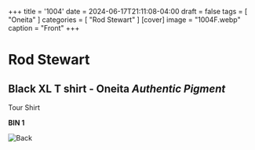 +++
title = '1004'
date = 2024-06-17T21:11:08-04:00
draft = false
tags = [ "Oneita" ]
categories = [ "Rod Stewart" ]
[cover]
image = "1004F.webp"
caption = "Front"
+++
# Rod Stewart
## Black XL T shirt - Oneita *Authentic Pigment*
Tour Shirt

**BIN 1**

![Back](/1004B.webp)